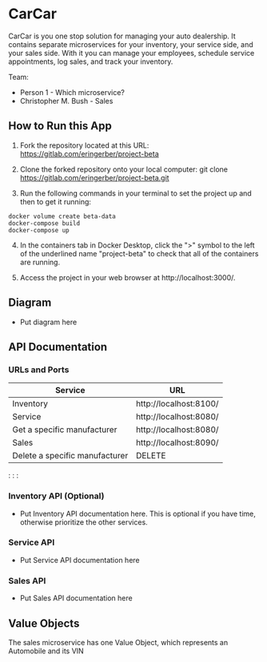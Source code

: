 # CarCar

CarCar is you one stop solution for managing your auto dealership. It contains separate microservices for your inventory, your service side, and your sales side. With it you can manage your employees, schedule service appointments, log sales, and track your inventory.

Team:

* Person 1 - Which microservice?
* Christopher M. Bush - Sales

## How to Run this App

1. Fork the repository located at this URL: https://gitlab.com/eringerber/project-beta

2. Clone the forked repository onto your local computer: git clone https://gitlab.com/eringerber/project-beta.git

3. Run the following commands in your terminal to set the project up and then to get it running:
```
docker volume create beta-data
docker-compose build
docker-compose up
```
4. In the containers tab in Docker Desktop, click the ">" symbol to the left of the underlined name "project-beta" to check that all of the containers are running.

5. Access the project in your web browser at http://localhost:3000/.

## Diagram
 - Put diagram here

## API Documentation

### URLs and Ports

| Service | URL
| ----------- | ----------- |
| Inventory | http://localhost:8100/
| Service | http://localhost:8080/ | 
| Get a specific manufacturer | http://localhost:8080/ |
| Sales | http://localhost:8090/ |
| Delete a specific manufacturer | DELETE |

: 
: 
: 

### Inventory API (Optional)
 - Put Inventory API documentation here. This is optional if you have time, otherwise prioritize the other services.

### Service API
 - Put Service API documentation here

### Sales API
 - Put Sales API documentation here

## Value Objects
The sales microservice has one Value Object, which represents an Automobile and its VIN
